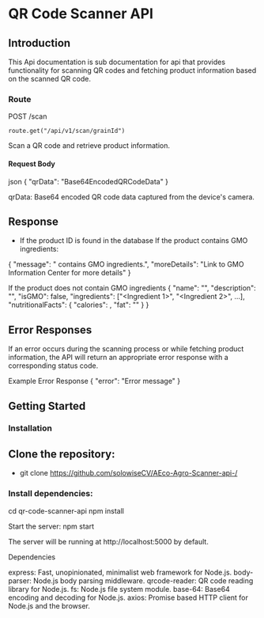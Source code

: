 

# QR Code Scanner API

## Introduction 
This Api documentation is sub documentation for api that provides functionality for scanning QR codes and fetching product information based on the scanned QR code.



### Route

POST /scan

``route.get("/api/v1/scan/grainId")``

Scan a QR code and retrieve product information.

#### Request Body

json
{
  "qrData": "Base64EncodedQRCodeData"
} 

qrData: Base64 encoded QR code data captured from the device's camera.

 ## Response
 - If the product ID is found in the database
  If the product contains GMO ingredients:

{
  "message": "<Product Name> contains GMO ingredients.",
  "moreDetails": "Link to GMO Information Center for more details"
}

If the product does not contain GMO ingredients
 {
  "name": "<Product Name>",
  "description": "<Product Description>",
  "isGMO": false,
  "ingredients": ["<Ingredient 1>", "<Ingredient 2>", ...],
  "nutritionalFacts": {
    "calories": <Calories>,
    "fat": "<Fat Content>"
  }
}

## Error Responses

If an error occurs during the scanning process or while fetching product information, the API will return an appropriate error response with a corresponding status code.

Example Error Response
{
  "error": "Error message"
}



## Getting Started

### Installation

## Clone the repository: 
- git clone https://github.com/solowiseCV/AEco-Agro-Scanner-api-/

### Install dependencies:

cd qr-code-scanner-api
npm install

Start the server:
  npm start

 The server will be running at http://localhost:5000 by default.

 Dependencies

  express: Fast, unopinionated, minimalist web framework for Node.js.
  body-parser: Node.js body parsing middleware.
  qrcode-reader: QR code reading library for Node.js.
  fs: Node.js file system module.
  base-64: Base64 encoding and decoding for Node.js.
  axios: Promise based HTTP client for Node.js and the browser.

